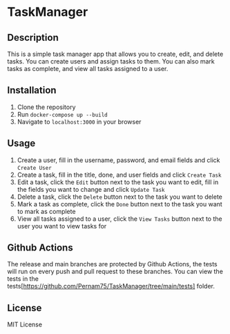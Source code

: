 # TaskManager

## Description

This is a simple task manager app that allows you to create, edit, and delete tasks. You can create users and assign tasks to them. You can also mark tasks as complete, and view all tasks assigned to a user.

## Installation

1. Clone the repository
2. Run `docker-compose up --build`
3. Navigate to `localhost:3000` in your browser

## Usage

1. Create a user, fill in the username, password, and email fields and click `Create User`
2. Create a task, fill in the title, done, and user fields and click `Create Task`
3. Edit a task, click the `Edit` button next to the task you want to edit, fill in the fields you want to change and click `Update Task`
4. Delete a task, click the `Delete` button next to the task you want to delete
5. Mark a task as complete, click the `Done` button next to the task you want to mark as complete
6. View all tasks assigned to a user, click the `View Tasks` button next to the user you want to view tasks for

## Github Actions

The release and main branches are protected by Github Actions, the tests will run on every push and pull request to these branches.
You can view the tests in the tests[https://github.com/Pernam75/TaskManager/tree/main/tests] folder.

## License

MIT License

